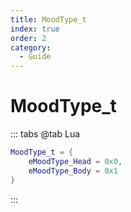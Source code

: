 ```yaml
---
title: MoodType_t
index: true
order: 2
category:
  - Guide
---
```


# MoodType_t
::: tabs
@tab Lua
```lua
MoodType_t = {
    eMoodType_Head = 0x0,
    eMoodType_Body = 0x1
}
```
:::